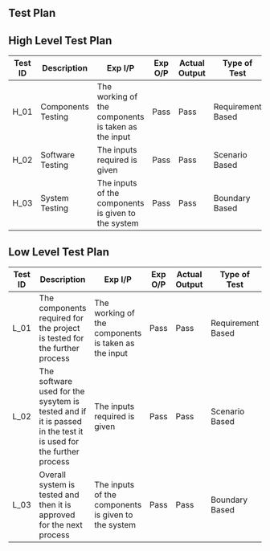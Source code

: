 ## Test Plan

## High Level Test Plan

| Test ID | Description | Exp I/P | Exp O/P |	Actual Output | Type of Test |
| --- | --- | --- | --- | --- | --- |
| H_01 | Components Testing | The working of the components is taken as the input | Pass | Pass | Requirement Based |
| H_02 | Software Testing | The inputs required is given | Pass | Pass| Scenario Based |
| H_03 | System Testing | The inputs of the components is given to the system | Pass | Pass | Boundary Based |


## Low Level Test Plan 

| Test ID | Description | Exp I/P | Exp O/P |	Actual Output | Type of Test |
| --- | --- | --- | --- | --- | --- |
| L_01 | The components required for the project is tested for the further process | The working of the components is taken as the input | Pass | Pass | Requirement Based |
| L_02 | The software used for the sysytem is tested and if it is passed in the test it is used for the further process | The inputs required is given | Pass | Pass| Scenario Based |
| L_03 | Overall system is tested and then it is approved for the next process | The inputs of the components is given to the system | Pass | Pass | Boundary Based |
